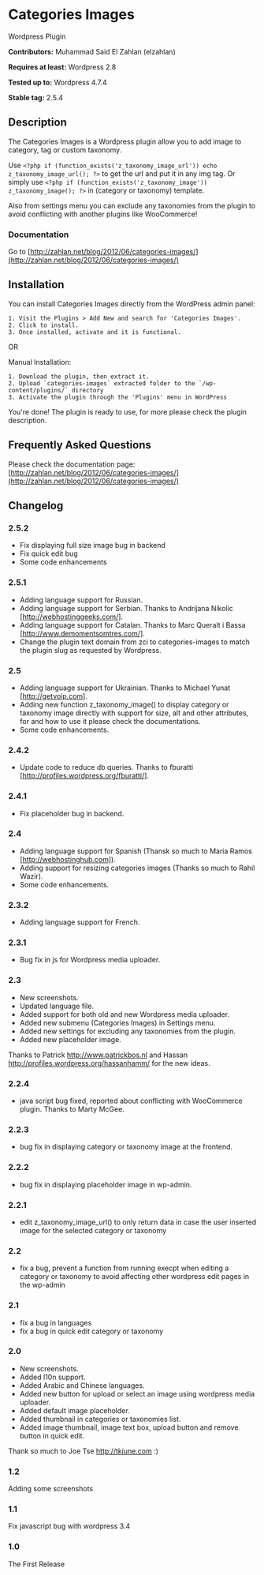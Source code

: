 # Categories Images #
Wordpress Plugin

**Contributors:** Muhammad Said El Zahlan (elzahlan)

**Requires at least:** Wordpress 2.8

**Tested up to:** Wordpress 4.7.4

**Stable tag:** 2.5.4

## Description ##

The Categories Images is a Wordpress plugin allow you to add image to category, tag or custom taxonomy.

Use `<?php if (function_exists('z_taxonomy_image_url')) echo z_taxonomy_image_url(); ?>` to get the url and put it in any img tag.
Or simply use `<?php if (function_exists('z_taxonomy_image')) z_taxonomy_image(); ?>` in (category or taxonomy) template.

Also from settings menu you can exclude any taxonomies from the plugin to avoid conflicting with another plugins like WooCommerce!

### Documentation ###

Go to [http://zahlan.net/blog/2012/06/categories-images/](http://zahlan.net/blog/2012/06/categories-images/)

## Installation ##

You can install Categories Images directly from the WordPress admin panel:

	1. Visit the Plugins > Add New and search for 'Categories Images'.
	2. Click to install.
	3. Once installed, activate and it is functional.

OR

Manual Installation:

	1. Download the plugin, then extract it.
	2. Upload `categories-images` extracted folder to the `/wp-content/plugins/` directory
	3. Activate the plugin through the 'Plugins' menu in WordPress

You're done! The plugin is ready to use, for more please check the plugin description.

## Frequently Asked Questions ##

Please check the documentation page:
[http://zahlan.net/blog/2012/06/categories-images/](http://zahlan.net/blog/2012/06/categories-images/)

## Changelog ##

### 2.5.2 ###
* Fix displaying full size image bug in backend
* Fix quick edit bug
* Some code enhancements

### 2.5.1 ###
* Adding language support for Russian.
* Adding language support for Serbian. Thanks to Andrijana Nikolic [http://webhostinggeeks.com/].
* Adding language support for Catalan. Thanks to Marc Queralt i Bassa [http://www.demomentsomtres.com/].
* Change the plugin text domain from zci to categories-images to match the plugin slug as requested by Wordpress.

### 2.5 ###
* Adding language support for Ukrainian. Thanks to Michael Yunat [http://getvoip.com].
* Adding new function z_taxonomy_image() to display category or taxonomy image directly with support for size, alt and other attributes, for and how to use it please check the documentations.
* Some code enhancements.

### 2.4.2 ###
* Update code to reduce db queries. Thanks to fburatti [http://profiles.wordpress.org/fburatti/].

### 2.4.1 ###
* Fix placeholder bug in backend.

### 2.4 ###
* Adding language support for Spanish (Thansk so much to Maria Ramos [http://webhostinghub.com]).
* Adding support for resizing categories images (Thanks so much to Rahil Wazir).
* Some code enhancements.

### 2.3.2 ###
* Adding language support for French.

### 2.3.1 ###
* Bug fix in js for Wordpress media uploader.

### 2.3 ###
* New screenshots.
* Updated language file.
* Added support for both old and new Wordpress media uploader.
* Added new submenu (Categories Images) in Settings menu.
* Added new settings for excluding any taxonomies from the plugin.
* Added new placeholder image.

Thanks to Patrick http://www.patrickbos.nl and Hassan http://profiles.wordpress.org/hassanhamm/ for the new ideas.

### 2.2.4 ###
* java script bug fixed, reported about conflicting with WooCommerce plugin. Thanks to Marty McGee.

### 2.2.3 ###
* bug fix in displaying category or taxonomy image at the frontend.

### 2.2.2 ###
* bug fix in displaying placeholder image in wp-admin.

### 2.2.1 ###
* edit z_taxonomy_image_url() to only return data in case the user inserted image for the selected category or taxonomy

### 2.2 ###
* fix a bug, prevent a function from running execpt when editing a category or taxonomy to avoid affecting other wordpress edit pages in the wp-admin

### 2.1 ###
* fix a bug in languages
* fix a bug in quick edit category or taxonomy

### 2.0 ###
* New screenshots.
* Added l10n support.
* Added Arabic and Chinese languages.
* Added new button for upload or select an image using wordpress media uploader.
* Added default image placeholder.
* Added thumbnail in categories or taxonomies list.
* Added image thumbnail, image text box, upload button and remove button in quick edit.

Thank so much to Joe Tse http://tkjune.com :)

### 1.2 ###
Adding some screenshots

### 1.1 ###
Fix javascript bug with wordpress 3.4

### 1.0 ###
The First Release
